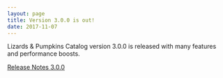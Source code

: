 ```yaml
---
layout: page
title: Version 3.0.0 is out!
date: 2017-11-07
---
```


Lizards & Pumpkins Catalog version 3.0.0 is released with many features and performance boosts.

[Release Notes 3.0.0](https://github.com/lizards-and-pumpkins/catalog/releases/tag/3.0.0)
